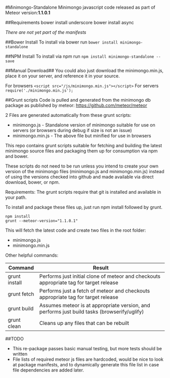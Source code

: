 #Minimongo-Standalone
Minimongo javascript code released as part of Meteor version:**1.1.0.1**

##Requirements
bower install underscore
bower install async

*There are not yet part of the manifests*

##Bower Install
To install via bower run
`bower install minimongo-standalone`

##NPM Install
To install via npm run
`npm install minimongo-standalone --save`

##Manual Download##
You could also just download the minimongo.min.js, place it on your server, and reference it in your source.

For browsers
`<script src="/js/minimongo.min.js"></script>`
For servers
`require('./minimongo.min.js');`

##Grunt scripts
Code is pulled and generated from the minimongo db package as published by meteor: https://github.com/meteor/meteor

2 Files are generated automatically from these grunt scripts:
* minimongo.js - Standalone version of minimongo suitable for use on servers (or browsers during debug if size is not an issue)
* minimongo.min.js - The above file but minified for use in browsers

This repo contains grunt scripts suitable for fetching and building the latest minimongo source files and packaging them up for consumption via npm and bower.

These scripts do not need to be run unless you intend to create your own version of the minimongo files (minimongo.js and minimongo.min.js) instead of using the versions checked into github and made available via direct download, bower, or npm.

Requirements:
The grunt scripts require that git is installed and available in your path.

To install and package these files up, just run npm install followed by grunt.

```
npm install
grunt --meteor-version="1.1.0.1"
```

This will fetch the latest code and create two files in the root folder:
* minimongo.js
* minimongo.min.js

Other helpful commands:

|Command|Result|
|-------|--------|
|grunt install|Performs just initial clone of meteor and checkouts appropriate tag for target release|
|grunt fetch|Performs just a fetch of meteor and checkouts appropriate tag for target release|
|grunt build|Assumes meteor is at appropriate version, and performs just build tasks (browserify/uglify)|
|grunt clean|Cleans up any files that can be rebuilt|

##TODO
* This re-package passes basic manual testing, but more tests should be written
* File lists of required meteor js files are hardcoded, would be nice to look at package manifests, and to dynamically generate this file list in case file dependencies are added later.